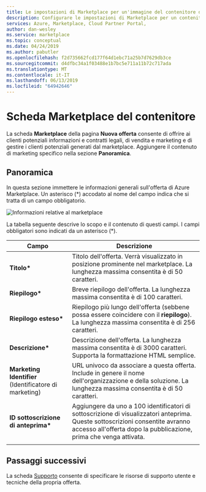 ```yaml
---
title: Le impostazioni di Marketplace per un'immagine del contenitore di Azure | Azure Marketplace
description: Configurare le impostazioni di Marketplace per un contenitore di Azure.
services: Azure, Marketplace, Cloud Partner Portal,
author: dan-wesley
ms.service: marketplace
ms.topic: conceptual
ms.date: 04/24/2019
ms.author: pabutler
ms.openlocfilehash: f2d735662fcd177f64d1ebc71a25b7d7629db3ce
ms.sourcegitcommit: d4dfbc34a1f03488e1b7bc5e711a11b72c717ada
ms.translationtype: MT
ms.contentlocale: it-IT
ms.lasthandoff: 06/13/2019
ms.locfileid: "64942646"
---
```

# <a name="container-marketplace-tab"></a>Scheda Marketplace del contenitore

La scheda **Marketplace** della pagina **Nuova offerta** consente di offrire ai clienti potenziali informazioni e contratti legali, di vendita e marketing e di gestire i clienti potenziali generati dal marketplace. Aggiungere il contenuto di marketing specifico nella sezione **Panoramica**.

## <a name="overview"></a>Panoramica

In questa sezione immettere le informazioni generali sull'offerta di Azure Marketplace.  Un asterisco (*) accodato al nome del campo indica che si tratta di un campo obbligatorio.

![Informazioni relative al marketplace](./media/containers-marketplace-tab.png)

La tabella seguente descrive lo scopo e il contenuto di questi campi. I campi obbligatori sono indicati da un asterisco (*).

|    Campo                  |       Descrizione                                                            |
|  ---------                |     ---------------                                                          |
| **Titolo\***                 | Titolo dell'offerta. Verrà visualizzato in posizione prominente nel marketplace.  La lunghezza massima consentita è di 50 caratteri. |
| **Riepilogo\***               | Breve riepilogo dell'offerta. La lunghezza massima consentita è di 100 caratteri. |
| **Riepilogo esteso\***          | Riepilogo più lungo dell'offerta (sebbene possa essere coincidere con il **riepilogo**).  La lunghezza massima consentita è di 256 caratteri. |
| **Descrizione\***           | Descrizione dell'offerta.  La lunghezza massima consentita è di 3000 caratteri. Supporta la formattazione HTML semplice.
| **Marketing Identifier** (Identificatore di marketing)  | URL univoco da associare a questa offerta. Include in genere il nome dell'organizzazione e della soluzione. La lunghezza massima consentita è di 50 caratteri.   |
| **ID sottoscrizione di anteprima\*** | Aggiungere da uno a 100 identificatori di sottoscrizione di visualizzatori anteprima. Queste sottoscrizioni consentite avranno accesso all'offerta dopo la pubblicazione, prima che venga attivata. |
|  |  |


## <a name="next-steps"></a>Passaggi successivi

La scheda [Supporto](./cpp-support-tab.md) consente di specificare le risorse di supporto utente e tecniche della propria offerta.